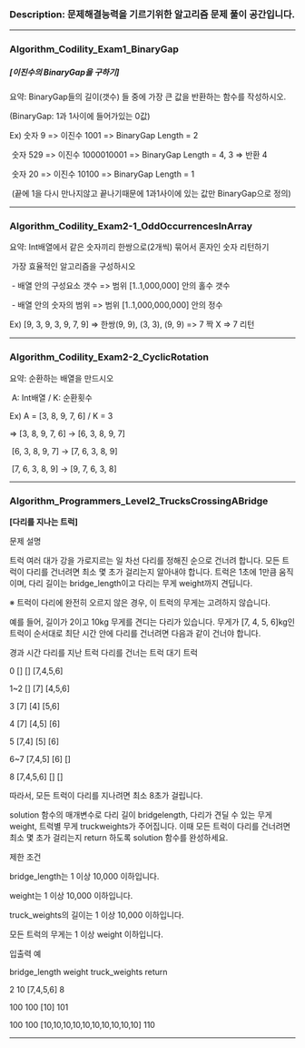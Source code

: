 ### Description: 문제해결능력을 기르기위한 알고리즘 문제 풀이 공간입니다.

***

### Algorithm_Codility_Exam1_BinaryGap

##### **[이진수의 BinaryGap을 구하기]**

요약:  BinaryGap들의 길이(갯수) 들 중에 가장 큰 값을 반환하는 함수를 작성하시오.

(BinaryGap: 1과 1사이에 들어가있는 0값)

Ex) 숫자 9 => 이진수 1001 => BinaryGap Length = 2

​     숫자 529 => 이진수 1000010001 => BinaryGap Length = 4, 3 => 반환 4

​     숫자 20 => 이진수 10100 => BinaryGap Length = 1

​     (끝에 1을 다시 만나지않고 끝나기때문에 1과1사이에 있는 값만 BinaryGap으로 정의)

***

### Algorithm_Codility_Exam2-1_OddOccurrencesInArray

요약: Int배열에서 같은 숫자끼리 한쌍으로(2개씩) 묶어서 혼자인 숫자 리턴하기

​      가장 효율적인 알고리즘을 구성하시오

​      \- 배열 안의 구성요소 갯수 => 범위 [1..1,000,000] 안의 홀수 갯수

​      \- 배열 안의 숫자의 범위 => 범위 [1..1,000,000,000] 안의 정수

 Ex) [9, 3, 9, 3, 9, 7, 9]  => 한쌍(9, 9), (3, 3), (9, 9)  => 7 짝 X => 7 리턴

***

### Algorithm_Codility_Exam2-2_CyclicRotation

요약: 순환하는 배열을 만드시오

​         A: Int배열 / K: 순환횟수

 Ex) A = [3, 8, 9, 7, 6] / K = 3

 => [3, 8, 9, 7, 6] -> [6, 3, 8, 9, 7]

​    [6, 3, 8, 9, 7] -> [7, 6, 3, 8, 9]

​    [7, 6, 3, 8, 9] -> [9, 7, 6, 3, 8]

***

### Algorithm_Programmers_Level2_TrucksCrossingABridge

**[다리를 지나는 트럭]**

 문제 설명

 트럭 여러 대가 강을 가로지르는 일 차선 다리를 정해진 순으로 건너려 합니다. 모든 트럭이 다리를 건너려면 최소 몇 초가 걸리는지 알아내야 합니다. 트럭은 1초에 1만큼 움직이며, 다리 길이는 bridge_length이고 다리는 무게 weight까지 견딥니다.

 ※ 트럭이 다리에 완전히 오르지 않은 경우, 이 트럭의 무게는 고려하지 않습니다.

 

 예를 들어, 길이가 2이고 10kg 무게를 견디는 다리가 있습니다. 무게가 [7, 4, 5, 6]kg인 트럭이 순서대로 최단 시간 안에 다리를 건너려면 다음과 같이 건너야 합니다.

 

 경과 시간  다리를 지난 트럭   다리를 건너는 트럭    대기 트럭

   0          []             []         [7,4,5,6]

  1~2         []             [7]         [4,5,6]

   3          [7]            [4]          [5,6]

   4          [7]           [4,5]          [6]

   5         [7,4]           [5]           [6]

  6~7       [7,4,5]          [6]           []

   8       [7,4,5,6]         []            []

 따라서, 모든 트럭이 다리를 지나려면 최소 8초가 걸립니다.

 

 solution 함수의 매개변수로 다리 길이 bridgelength, 다리가 견딜 수 있는 무게 weight, 트럭별 무게 truckweights가 주어집니다. 이때 모든 트럭이 다리를 건너려면 최소 몇 초가 걸리는지 return 하도록 solution 함수를 완성하세요.

 제한 조건

 bridge_length는 1 이상 10,000 이하입니다.

 weight는 1 이상 10,000 이하입니다.

 truck_weights의 길이는 1 이상 10,000 이하입니다.

 모든 트럭의 무게는 1 이상 weight 이하입니다.

 입출력 예

 bridge_length    weight    truck_weights    return

 2    10    [7,4,5,6]    8

 100    100    [10]    101

 100    100    [10,10,10,10,10,10,10,10,10,10]    110

***



